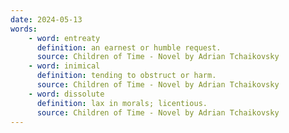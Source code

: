 ```yaml
---
date: 2024-05-13
words:
    - word: entreaty
      definition: an earnest or humble request.
      source: Children of Time - Novel by Adrian Tchaikovsky
    - word: inimical
      definition: tending to obstruct or harm.
      source: Children of Time - Novel by Adrian Tchaikovsky
    - word: dissolute
      definition: lax in morals; licentious.
      source: Children of Time - Novel by Adrian Tchaikovsky
---
```

